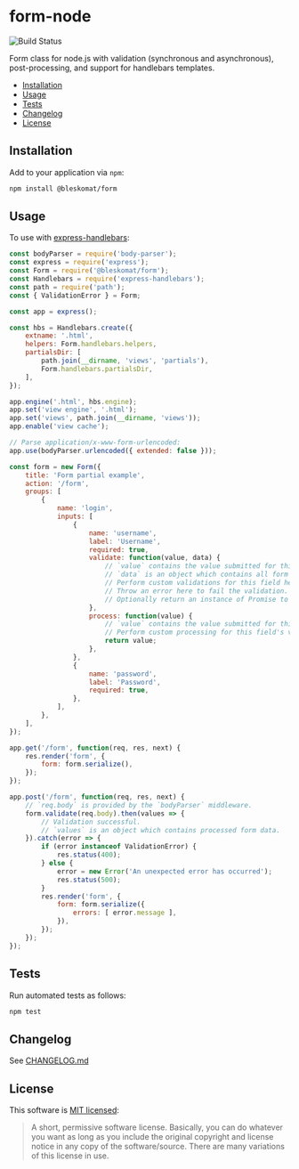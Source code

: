 # form-node

![Build Status](https://github.com/bleskomat/form-node/actions/workflows/tests.yml/badge.svg)

Form class for node.js with validation (synchronous and asynchronous), post-processing, and support for handlebars templates.

* [Installation](#installation)
* [Usage](#usage)
* [Tests](#tests)
* [Changelog](#changelog)
* [License](#license)


## Installation

Add to your application via `npm`:
```bash
npm install @bleskomat/form
```


## Usage

To use with [express-handlebars](https://www.npmjs.com/package/express-handlebars):
```js
const bodyParser = require('body-parser');
const express = require('express');
const Form = require('@bleskomat/form');
const Handlebars = require('express-handlebars');
const path = require('path');
const { ValidationError } = Form;

const app = express();

const hbs = Handlebars.create({
	extname: '.html',
	helpers: Form.handlebars.helpers,
	partialsDir: [
		path.join(__dirname, 'views', 'partials'),
		Form.handlebars.partialsDir,
	],
});

app.engine('.html', hbs.engine);
app.set('view engine', '.html');
app.set('views', path.join(__dirname, 'views'));
app.enable('view cache');

// Parse application/x-www-form-urlencoded:
app.use(bodyParser.urlencoded({ extended: false }));

const form = new Form({
	title: 'Form partial example',
	action: '/form',
	groups: [
		{
			name: 'login',
			inputs: [
				{
					name: 'username',
					label: 'Username',
					required: true,
					validate: function(value, data) {
						// `value` contains the value submitted for this field.
						// `data` is an object which contains all form data.
						// Perform custom validations for this field here.
						// Throw an error here to fail the validation.
						// Optionally return an instance of Promise to perform asynchronous validation.
					},
					process: function(value) {
						// `value` contains the value submitted for this field.
						// Perform custom processing for this field's value.
						return value;
					},
				},
				{
					name: 'password',
					label: 'Password',
					required: true,
				},
			],
		},
	],
});

app.get('/form', function(req, res, next) {
	res.render('form', {
		form: form.serialize(),
	});
});

app.post('/form', function(req, res, next) {
	// `req.body` is provided by the `bodyParser` middleware.
	form.validate(req.body).then(values => {
		// Validation successful.
		// `values` is an object which contains processed form data.
	}).catch(error => {
		if (error instanceof ValidationError) {
			res.status(400);
		} else {
			error = new Error('An unexpected error has occurred');
			res.status(500);
		}
		res.render('form', {
			form: form.serialize({
				errors: [ error.message ],
			}),
		});
	});
});
```


## Tests

Run automated tests as follows:
```bash
npm test
```


## Changelog

See [CHANGELOG.md](https://github.com/bleskomat/form-node/blob/master/CHANGELOG.md)


## License

This software is [MIT licensed](https://tldrlegal.com/license/mit-license):
> A short, permissive software license. Basically, you can do whatever you want as long as you include the original copyright and license notice in any copy of the software/source.  There are many variations of this license in use.
